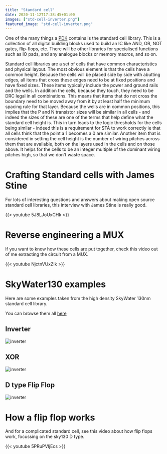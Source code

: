 ```yaml
---
title: "Standard cell"
date: 2020-11-12T17:38:45+01:00
images: ["std-cell-inverter.png"]
featured_image: "std-cell-inverter.png"
---
```


One of the many things a [PDK](/terminology/pdk) contains is the standard cell library.
This is a collection of all digital building blocks used to build an IC like AND, OR, NOT gates, flip-flops, etc. There will be other libraries for specialised functions such as IO pads, and any analogue blocks or memory macros, and so on.

Standard cell libraries are a set of cells that have common characteristics and physical layout. The most obvious element is that the cells have a common height. Because the cells will be placed side by side with abutting edges, all items that cross these edges need to be at fixed positions and have fixed sizes. These items typically include the power and ground rails and the wells. 
In addition the cells, because they touch, they need to be DRC legal in all combinations. This means that items that do not cross the boundary need to be moved away from it by at least half the minimum spacing rule for that layer.
Because the wells are in common positions, this implies that the P and N transistor sizes will be similar in all cells - and indeed the sizes of these are one of the terms that help define what the standard cell height is. This in turn leads to the logic thresholds for the cells being similar - indeed this is a requirement for STA to work correctly ie that all cells think that the point a 1 becomes a 0 are similar.
Another item that is considered in setting the cell height is the number of wiring pitches across them that are available, both on the layers used in the cells and on those above. It helps for the cells to be an integer multiple of the dominant wiring pitches high, so that we don't waste space.

# Crafting Standard cells with James Stine

For lots of interesting questions and answers about making open source standard cell libraries, this interview with James Stine is really good.

{{< youtube 5J8LJoUxCHk >}}

# Reverse engineering a MUX

If you want to know how these cells are put together, check this video out of me extracting the circuit from a MUX.

{{< youtube NjctnVUxZIk >}}

# SkyWater130 examples

Here are some examples taken from the high density SkyWater 130nm standard cell library.

You can browse them all [here](https://antmicro-skywater-pdk-docs.readthedocs.io/en/test-submodules-in-rtd/contents/libraries/sky130_fd_sc_hd/README.html)

## Inverter

![inverter](/std-cell-inverter.png)

## XOR

![inverter](/std-cell-xor2.png)

## D type Flip Flop

![inverter](/std-cell-dflop.png)

# How a flip flop works

And for a complicated standard cell, see this video about how flip flops work, focussing on the sky130 D type.

{{< youtube 5PRuPVIjEcs >}}
